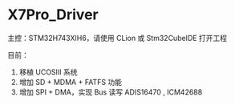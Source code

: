 # X7Pro_Driver
主控：STM32H743XIH6，请使用  CLion 或 Stm32CubeIDE 打开工程

目前：

1. 移植 UCOSIII 系统
2. 增加 SD + MDMA + FATFS 功能
3. 增加 SPI + DMA，实现 Bus 读写 ADIS16470 , ICM42688
